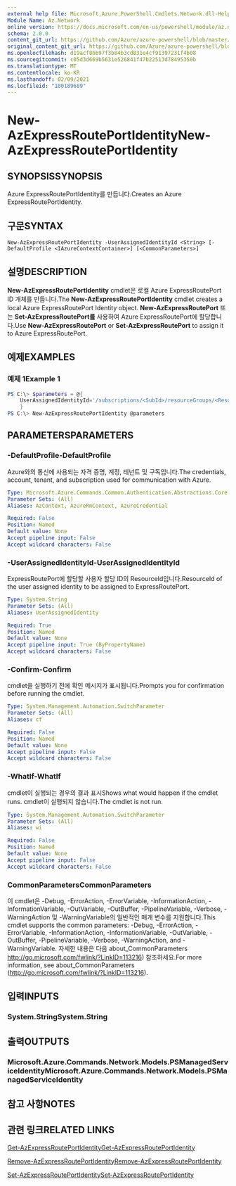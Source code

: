 ```yaml
---
external help file: Microsoft.Azure.PowerShell.Cmdlets.Network.dll-Help.xml
Module Name: Az.Network
online version: https://docs.microsoft.com/en-us/powershell/module/az.network/new-azexpressrouteportidentity
schema: 2.0.0
content_git_url: https://github.com/Azure/azure-powershell/blob/master/src/Network/Network/help/New-AzExpressRoutePortIdentity.md
original_content_git_url: https://github.com/Azure/azure-powershell/blob/master/src/Network/Network/help/New-AzExpressRoutePortIdentity.md
ms.openlocfilehash: d19acf8bb97f3b84b3cd831e4cf91397231f4b08
ms.sourcegitcommit: c05d3d669b5631e526841f47b22513d78495350b
ms.translationtype: MT
ms.contentlocale: ko-KR
ms.lasthandoff: 02/09/2021
ms.locfileid: "100189689"
---
```

# <span data-ttu-id="c9286-101">New-AzExpressRoutePortIdentity</span><span class="sxs-lookup"><span data-stu-id="c9286-101">New-AzExpressRoutePortIdentity</span></span>

## <span data-ttu-id="c9286-102">SYNOPSIS</span><span class="sxs-lookup"><span data-stu-id="c9286-102">SYNOPSIS</span></span>
<span data-ttu-id="c9286-103">Azure ExpressRoutePortIdentity를 만듭니다.</span><span class="sxs-lookup"><span data-stu-id="c9286-103">Creates an Azure ExpressRoutePortIdentity.</span></span>

## <span data-ttu-id="c9286-104">구문</span><span class="sxs-lookup"><span data-stu-id="c9286-104">SYNTAX</span></span>

```
New-AzExpressRoutePortIdentity -UserAssignedIdentityId <String> [-DefaultProfile <IAzureContextContainer>] [<CommonParameters>]
```

## <span data-ttu-id="c9286-105">설명</span><span class="sxs-lookup"><span data-stu-id="c9286-105">DESCRIPTION</span></span>
<span data-ttu-id="c9286-106">**New-AzExpressRoutePortIdentity** cmdlet은 로컬 Azure ExpressRoutePort ID 개체를 만듭니다.</span><span class="sxs-lookup"><span data-stu-id="c9286-106">The **New-AzExpressRoutePortIdentity** cmdlet creates a local Azure ExpressRoutePort Identity object.</span></span> <span data-ttu-id="c9286-107">**New-AzExpressRoutePort** 또는 **Set-AzExpressRoutePort를** 사용하여 Azure ExpressRoutePort에 할당합니다.</span><span class="sxs-lookup"><span data-stu-id="c9286-107">Use **New-AzExpressRoutePort** or **Set-AzExpressRoutePort** to assign it to Azure ExpressRoutePort.</span></span>

## <span data-ttu-id="c9286-108">예제</span><span class="sxs-lookup"><span data-stu-id="c9286-108">EXAMPLES</span></span>

### <span data-ttu-id="c9286-109">예제 1</span><span class="sxs-lookup"><span data-stu-id="c9286-109">Example 1</span></span>
```powershell
PS C:\> $parameters = @{
    UserAssignedIdentityId='/subscriptions/<SubId>/resourceGroups/<ResourceGroupName>/providers/Microsoft.ManagedIdentity/userAssignedIdentities/<IdentityName>'
    }
PS C:\> New-AzExpressRoutePortIdentity @parameters
```

## <span data-ttu-id="c9286-110">PARAMETERS</span><span class="sxs-lookup"><span data-stu-id="c9286-110">PARAMETERS</span></span>

### <span data-ttu-id="c9286-111">-DefaultProfile</span><span class="sxs-lookup"><span data-stu-id="c9286-111">-DefaultProfile</span></span>
<span data-ttu-id="c9286-112">Azure와의 통신에 사용되는 자격 증명, 계정, 테넌트 및 구독입니다.</span><span class="sxs-lookup"><span data-stu-id="c9286-112">The credentials, account, tenant, and subscription used for communication with Azure.</span></span>

```yaml
Type: Microsoft.Azure.Commands.Common.Authentication.Abstractions.Core.IAzureContextContainer
Parameter Sets: (All)
Aliases: AzContext, AzureRmContext, AzureCredential

Required: False
Position: Named
Default value: None
Accept pipeline input: False
Accept wildcard characters: False
```

### <span data-ttu-id="c9286-113">-UserAssignedIdentityId</span><span class="sxs-lookup"><span data-stu-id="c9286-113">-UserAssignedIdentityId</span></span>
<span data-ttu-id="c9286-114">ExpressRoutePort에 할당할 사용자 할당 ID의 ResourceId입니다.</span><span class="sxs-lookup"><span data-stu-id="c9286-114">ResourceId of the user assigned identity to be assigned to ExpressRoutePort.</span></span>

```yaml
Type: System.String
Parameter Sets: (All)
Aliases: UserAssignedIdentity

Required: True
Position: Named
Default value: None
Accept pipeline input: True (ByPropertyName)
Accept wildcard characters: False
```

### <span data-ttu-id="c9286-115">-Confirm</span><span class="sxs-lookup"><span data-stu-id="c9286-115">-Confirm</span></span>
<span data-ttu-id="c9286-116">cmdlet을 실행하기 전에 확인 메시지가 표시됩니다.</span><span class="sxs-lookup"><span data-stu-id="c9286-116">Prompts you for confirmation before running the cmdlet.</span></span>

```yaml
Type: System.Management.Automation.SwitchParameter
Parameter Sets: (All)
Aliases: cf

Required: False
Position: Named
Default value: None
Accept pipeline input: False
Accept wildcard characters: False
```

### <span data-ttu-id="c9286-117">-WhatIf</span><span class="sxs-lookup"><span data-stu-id="c9286-117">-WhatIf</span></span>
<span data-ttu-id="c9286-118">cmdlet이 실행되는 경우의 결과 표시</span><span class="sxs-lookup"><span data-stu-id="c9286-118">Shows what would happen if the cmdlet runs.</span></span>
<span data-ttu-id="c9286-119">cmdlet이 실행되지 않습니다.</span><span class="sxs-lookup"><span data-stu-id="c9286-119">The cmdlet is not run.</span></span>

```yaml
Type: System.Management.Automation.SwitchParameter
Parameter Sets: (All)
Aliases: wi

Required: False
Position: Named
Default value: None
Accept pipeline input: False
Accept wildcard characters: False
```

### <span data-ttu-id="c9286-120">CommonParameters</span><span class="sxs-lookup"><span data-stu-id="c9286-120">CommonParameters</span></span>
<span data-ttu-id="c9286-121">이 cmdlet은 -Debug, -ErrorAction, -ErrorVariable, -InformationAction, -InformationVariable, -OutVariable, -OutBuffer, -PipelineVariable, -Verbose, -WarningAction 및 -WarningVariable의 일반적인 매개 변수를 지원합니다.</span><span class="sxs-lookup"><span data-stu-id="c9286-121">This cmdlet supports the common parameters: -Debug, -ErrorAction, -ErrorVariable, -InformationAction, -InformationVariable, -OutVariable, -OutBuffer, -PipelineVariable, -Verbose, -WarningAction, and -WarningVariable.</span></span> <span data-ttu-id="c9286-122">자세한 내용은 다음 about_CommonParameters http://go.microsoft.com/fwlink/?LinkID=113216) 참조하세요.</span><span class="sxs-lookup"><span data-stu-id="c9286-122">For more information, see about_CommonParameters (http://go.microsoft.com/fwlink/?LinkID=113216).</span></span>

## <span data-ttu-id="c9286-123">입력</span><span class="sxs-lookup"><span data-stu-id="c9286-123">INPUTS</span></span>

### <span data-ttu-id="c9286-124">System.String</span><span class="sxs-lookup"><span data-stu-id="c9286-124">System.String</span></span>

## <span data-ttu-id="c9286-125">출력</span><span class="sxs-lookup"><span data-stu-id="c9286-125">OUTPUTS</span></span>

### <span data-ttu-id="c9286-126">Microsoft.Azure.Commands.Network.Models.PSManagedServiceIdentity</span><span class="sxs-lookup"><span data-stu-id="c9286-126">Microsoft.Azure.Commands.Network.Models.PSManagedServiceIdentity</span></span>

## <span data-ttu-id="c9286-127">참고 사항</span><span class="sxs-lookup"><span data-stu-id="c9286-127">NOTES</span></span>

## <span data-ttu-id="c9286-128">관련 링크</span><span class="sxs-lookup"><span data-stu-id="c9286-128">RELATED LINKS</span></span>
[<span data-ttu-id="c9286-129">Get-AzExpressRoutePortIdentity</span><span class="sxs-lookup"><span data-stu-id="c9286-129">Get-AzExpressRoutePortIdentity</span></span>](./Get-AzExpressRoutePortIdentity.md)

[<span data-ttu-id="c9286-130">Remove-AzExpressRoutePortIdentity</span><span class="sxs-lookup"><span data-stu-id="c9286-130">Remove-AzExpressRoutePortIdentity</span></span>](./Remove-AzExpressRoutePortIdentity.md)

[<span data-ttu-id="c9286-131">Set-AzExpressRoutePortIdentity</span><span class="sxs-lookup"><span data-stu-id="c9286-131">Set-AzExpressRoutePortIdentity</span></span>](./Set-AzExpressRoutePortIdentity.md)